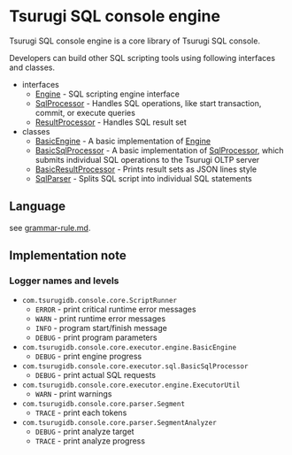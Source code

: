 # Tsurugi SQL console engine

Tsurugi SQL console engine is a core library of Tsurugi SQL console.

Developers can build other SQL scripting tools using following interfaces and classes.

* interfaces
  * [Engine] - SQL scripting engine interface
  * [SqlProcessor] - Handles SQL operations, like start transaction, commit, or execute queries
  * [ResultProcessor] - Handles SQL result set
* classes
  * [BasicEngine] - A basic implementation of [Engine]
  * [BasicSqlProcessor] - A basic implementation of [SqlProcessor], which submits individual SQL operations to the Tsurugi OLTP server
  * [BasicResultProcessor] - Prints result sets as JSON lines style
  * [SqlParser] - Splits SQL script into individual SQL statements

[Engine]:src/main/java/com/tsurugidb/console/core/executor/engine/Engine.java
[SqlProcessor]:src/main/java/com/tsurugidb/console/core/executor/sql/SqlProcessor.java
[ResultProcessor]:src/main/java/com/tsurugidb/console/core/executor/result/ResultProcessor.java
[BasicEngine]:src/main/java/com/tsurugidb/console/core/executor/engine/BasicEngine.java
[BasicSqlProcessor]:src/main/java/com/tsurugidb/console/core/executor/sql/BasicSqlProcessor.java
[BasicResultProcessor]:src/main/java/com/tsurugidb/console/core/executor/result/BasicResultProcessor.java
[SqlParser]:src/main/java/com/tsurugidb/console/core/parser/SqlParser.java

## Language

see [grammar-rule.md](../../docs/grammar-rule.md).

## Implementation note

### Logger names and levels

* `com.tsurugidb.console.core.ScriptRunner`
  * `ERROR` - print critical runtime error messages
  * `WARN` - print runtime error messages
  * `INFO` - program start/finish message
  * `DEBUG` - print program parameters
* `com.tsurugidb.console.core.executor.engine.BasicEngine`
  * `DEBUG` - print engine progress
* `com.tsurugidb.console.core.executor.sql.BasicSqlProcessor`
  * `DEBUG` - print actual SQL requests
* `com.tsurugidb.console.core.executor.engine.ExecutorUtil`
  * `WARN` - print warnings
* `com.tsurugidb.console.core.parser.Segment`
  * `TRACE` - print each tokens
* `com.tsurugidb.console.core.parser.SegmentAnalyzer`
  * `DEBUG` - print analyze target
  * `TRACE` - print analyze progress
